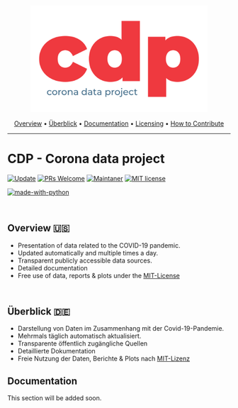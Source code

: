 <p align="center">
 <a href="https://github.com/masdot/cdp-corona-data-project"><img src="https://raw.githubusercontent.com/masdot/cdp-corona-data-project/main/docs/.media/img/cdp-logo.png" width="400"></a>
</p>

<p align="center">
    <a href="#overview">Overview</a> •
    <a href="#überblick">Überblick</a> •
    <a href="#documentation">Documentation</a> •
    <a href="https://github.com/masdot/cdp-corona-data-project/blob/main/LICENSE" >Licensing</a> •
    <a href="https://github.com/masdot/cdp-corona-data-project/blob/main/CONTRIBUTING.md">How to Contribute</a>
</p>
<hr />

# CDP - Corona data project

[![Update](https://github.com/masdot/cdp-corona-data-project/actions/workflows/main.yml/badge.svg?event=workflow_dispatch)](https://github.com/masdot/cdp-corona-data-project/actions/workflows/main.yml)
[![PRs Welcome](https://img.shields.io/badge/PRs-welcome-brightgreen.svg?style=flat-square)](http://makeapullrequest.com) 
[![Maintaner](https://img.shields.io/badge/maintainer-masdot-blue)](https://github.com/masdot)
[![MIT license](https://img.shields.io/pypi/l/ansicolortags.svg)](https://github.com/masdot/cdp-corona-data-project/blob/main/LICENSE)

[![made-with-python](http://ForTheBadge.com/images/badges/made-with-python.svg)](https://www.python.org/)

<br />

## Overview 🇺🇸 
- Presentation of data related to the COVID-19 pandemic.
- Updated automatically and multiple times a day.
- Transparent publicly accessible data sources.
- Detailed documentation
- Free use of data, reports & plots under the [MIT-License](https://github.com/masdot/cdp-corona-data-project/blob/main/LICENSE)

<br>

## Überblick 🇩🇪
- Darstellung von Daten im Zusammenhang mit der Covid-19-Pandemie.
- Mehrmals täglich automatisch aktualisiert.
- Transparente öffentlich zugängliche Quellen 
- Detaillierte Dokumentation
- Freie Nutzung der Daten, Berichte & Plots nach [MIT-Lizenz](https://github.com/masdot/cdp-corona-data-project/blob/main/LICENSE)

## Documentation
This section will be added soon.

